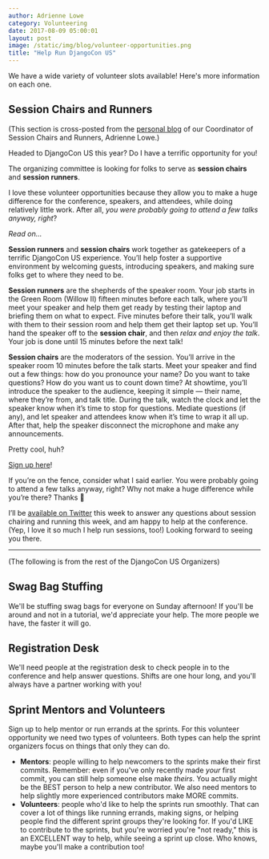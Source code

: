 ```yaml
---
author: Adrienne Lowe
category: Volunteering
date: 2017-08-09 05:00:01
layout: post
image: /static/img/blog/volunteer-opportunities.png
title: "Help Run DjangoCon US"
---
```


We have a wide variety of volunteer slots available! Here's more information on each one.

## Session Chairs and Runners

(This section is cross-posted from the [personal blog](https://codingwithknives.com/2017/08/09/help-run-djangocon/) of our Coordinator of Session Chairs and Runners, Adrienne Lowe.)

Headed to DjangoCon US this year? Do I have a terrific opportunity for you!

The organizing committee is looking for folks to serve as **session chairs** and **session runners**.

I love these volunteer opportunities because they allow you to make a huge difference for the conference, speakers, and attendees, while doing relatively little work. After all, *you were probably going to attend a few talks anyway, right*?

*Read on…*

**Session runners** and **session chairs** work together as gatekeepers of a terrific DjangoCon US experience. You’ll help foster a supportive environment by welcoming guests, introducing speakers, and making sure folks get to where they need to be.

**Session runners** are the shepherds of the speaker room. Your job starts in the Green Room (Willow II) fifteen minutes before each talk, where you’ll meet your speaker and help them get ready by testing their laptop and briefing them on what to expect. Five minutes before their talk, you’ll walk with them to their session room and help them get their laptop set up. You’ll hand the speaker off to the **session chair**, and then *relax and enjoy the talk*. Your job is done until 15 minutes before the next talk!

**Session chairs** are the moderators of the session. You’ll arrive in the speaker room 10 minutes before the talk starts. Meet your speaker and find out a few things: how do you pronounce your name? Do you want to take questions? How do you want us to count down time? At showtime, you’ll introduce the speaker to the audience, keeping it simple — their name, where they’re from, and talk title. During the talk, watch the clock and let the speaker know when it’s time to stop for questions. Mediate questions (if any), and let speaker and attendees know when it’s time to wrap it all up. After that, help the speaker disconnect the microphone and make any announcements.

Pretty cool, huh?

[Sign up here](https://docs.google.com/spreadsheets/d/1yCuPaUFcAK_TVZ-40hP6D7pKeTI6OLMy0SVFo2EEeOk/edit#gid=0)!

If you’re on the fence, consider what I said earlier. You were probably going to attend a few talks anyway, right? Why not make a huge difference while you’re there? Thanks :tada:

I’ll be [available on Twitter](https://twitter.com/adriennefriend) this week to answer any questions about session chairing and running this week, and am happy to help at the conference. (Yep, I love it so much I help run sessions, too!) Looking forward to seeing you there.

---

(The following is from the rest of the DjangoCon US Organizers)

## Swag Bag Stuffing

We'll be stuffing swag bags for everyone on Sunday afternoon! If you'll be around and not in a tutorial, we'd appreciate your help. The more people we have, the faster it will go.

## Registration Desk

We'll need people at the registration desk to check people in to the conference and help answer questions. Shifts are one hour long, and you'll always have a partner working with you!

## Sprint Mentors and Volunteers

Sign up to help mentor or run errands at the sprints. For this volunteer opportunity we need two types of volunteers. Both types can help the sprint organizers focus on things that only they can do.

-  **Mentors**: people willing to help newcomers to the sprints make their first commits. Remember: even if you've only recently made *your* first commit, you can still help someone else make *theirs*. You actually might be the BEST person to help a new contributor. We also need mentors to help slightly more experienced contributors make MORE commits.  
-  **Volunteers**: people who'd like to help the sprints run smoothly. That can cover a lot of things like running errands, making signs, or helping people find the different sprint groups they're looking for. If you'd LIKE to contribute to the sprints, but you're worried you're "not ready," this is an EXCELLENT way to help, while seeing a sprint up close. Who knows, maybe you'll make a contribution too!
